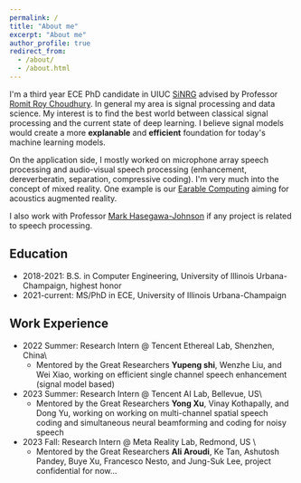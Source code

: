 ```yaml
---
permalink: /
title: "About me"
excerpt: "About me"
author_profile: true
redirect_from: 
  - /about/
  - /about.html
---
```


I'm a third year ECE PhD candidate in UIUC [SiNRG](https://sinrg.csl.illinois.edu/) advised by Professor [Romit Roy Choudhury](https://croy.web.engr.illinois.edu/). In general my area is signal processing and data science. My interest is to find the best world between classical signal processing and the current state of deep learning. I believe signal models would create a more **explanable** and **efficient** foundation for today's machine learning models.

On the application side, I mostly worked on microphone array speech processing and audio-visual speech processing (enhancement, dereverberatin, separation, compressive coding). I'm very much into the concept of mixed reality. One example is our [Earable Computing](https://synrg.csl.illinois.edu/earables.html) aiming for acoustics augmented reality. 

I also work with Professor [Mark Hasegawa-Johnson](http://www.ifp.illinois.edu/~hasegawa/) if any project is related to speech processing.

## Education
* 2018-2021: B.S. in Computer Engineering, University of Illinois Urbana-Champaign, highest honor
* 2021-current: MS/PhD in ECE, University of Illinois Urbana-Champaign

## Work Experience
* 2022 Summer: Research Intern @ Tencent Ethereal Lab, Shenzhen, China\
  * Mentored by the Great Researchers **Yupeng shi**, Wenzhe Liu, and Wei Xiao, working on efficient single channel speech enhancement (signal model based)
* 2023 Summer: Research Intern @ Tencent AI Lab, Bellevue, US\
  * Mentored by the Great Researchers **Yong Xu**, Vinay Kothapally, and Dong Yu, working on working on multi-channel spatial speech coding and simultaneous neural beamforming and coding for noisy speech
* 2023 Fall: Research Intern @ Meta Reality Lab, Redmond, US \
  * Mentored by the Great Researchers **Ali Aroudi**, Ke Tan, Ashutosh Pandey, Buye Xu, Francesco Nesto, and Jung-Suk Lee, project confidential for now...
